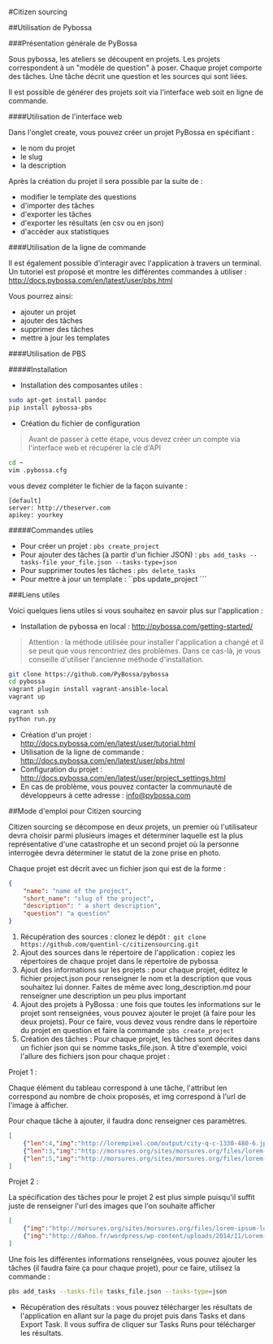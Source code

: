 #Citizen sourcing

##Utilisation de Pybossa

###Présentation générale de PyBossa

Sous pybossa, les ateliers se découpent en projets. Les projets correspondent à un "modèle de question" à poser. Chaque projet comporte des tâches. Une tâche décrit une question et les sources qui sont liées. 

Il est possible de générer des projets soit via l'interface web soit en ligne de commande.

####Utilisation de l'interface web

Dans l'onglet create, vous pouvez créer un projet PyBossa en spécifiant :
* le nom du projet
* le slug
* la description

Après la création du projet il sera possible par la suite de :
* modifier le template des questions
* d'importer des tâches
* d'exporter les tâches
* d'exporter les résultats (en csv ou en json)
* d'accéder aux statistiques

####Utilisation de la ligne de commande

Il est également possible d'interagir avec l'application à travers un terminal.
Un tutoriel est proposé et montre les différentes commandes à utiliser : http://docs.pybossa.com/en/latest/user/pbs.html

Vous pourrez ainsi:

* ajouter un projet
* ajouter des tâches 
* supprimer des tâches
* mettre à jour les templates

####Utilisation de PBS

#####Installation

* Installation des composantes utiles :

```sh
sudo apt-get install pandoc
pip install pybossa-pbs
```
* Création du fichier de configuration
>Avant de passer à cette étape, vous devez créer un compte via l'interface web et récupérer la clé d'API

```sh
cd ~
vim .pybossa.cfg
```
vous devez compléter le fichier de la façon suivante :

```
[default]
server: http://theserver.com
apikey: yourkey
```

#####Commandes utiles

* Pour créer un projet : ```pbs create_project```
* Pour ajouter des tâches (à partir d'un fichier JSON) : ```pbs add_tasks --tasks-file your_file.json --tasks-type=json```
* Pour supprimer toutes les tâches : ```pbs delete_tasks```
* Pour mettre à jour un template : ``pbs update_project ```
 
###Liens utiles

Voici quelques liens utiles si vous souhaitez en savoir plus sur l'application :

* Installation de pybossa en local : http://pybossa.com/getting-started/

> Attention : la méthode utilisée pour installer l'application a changé et il se peut que vous rencontriez des problèmes. Dans ce cas-là, je vous conseille d'utiliser l'ancienne méthode d'installation.

```sh
git clone https://github.com/PyBossa/pybossa
cd pybossa
vagrant plugin install vagrant-ansible-local
vagrant up

vagrant ssh
python run.py
```

* Création d'un projet : http://docs.pybossa.com/en/latest/user/tutorial.html
* Utilisation de la ligne de commande : http://docs.pybossa.com/en/latest/user/pbs.html
* Configuration du projet : http://docs.pybossa.com/en/latest/user/project_settings.html
* En cas de problème, vous pouvez contacter la communauté de développeurs à cette adresse : info@pybossa.com

##Mode d'emploi pour Citizen sourcing

Citizen sourcing se décompose en deux projets, un premier où l'utilisateur devra choisir parmi plusieurs images et déterminer laquelle est la plus représentative d'une catastrophe et un second projet où la personne interrogée devra déterminer le statut de la zone prise en photo.

Chaque projet est décrit avec un fichier json qui est de la forme :

```json
{
    "name": "name of the project",
    "short_name": "slug of the project",
    "description": " a short description",
    "question": "a question"
}
```

1. Récupération des sources : clonez le dépôt :``` git clone https://github.com/quentinl-c/citizensourcing.git```
2. Ajout des sources dans le répertoire de l'application : copiez les répertoires de chaque projet dans le répertoire de pybossa
3. Ajout des informations sur les projets : pour chaque projet, éditez le fichier project.json pour renseigner le nom et la description que vous souhaitez lui donner. Faites de même avec long_description.md pour renseigner une description un peu plus important 
5. Ajout des projets à PyBossa : une fois que toutes les informations sur le projet sont renseignées, vous pouvez ajouter le projet (à faire pour les deux projets). Pour ce faire, vous devez vous rendre dans le répertoire du projet en question et faire la commande :```pbs create_project```  
6. Création des tâches : Pour chaque projet, les tâches sont décrites dans un fichier json qui se nomme tasks_file.json. À titre d'exemple, voici l'allure des fichiers json pour chaque projet :

Projet 1 :

Chaque élément du tableau correspond à une tâche, l'attribut len correspond au nombre de choix proposés, et img correspond à l'url de l'image à afficher.

Pour chaque tâche à ajouter, il faudra donc renseigner ces paramètres.

```json
[
	{"len":4,"img":"http://lorempixel.com/output/city-q-c-1330-480-6.jpg"},
	{"len":3,"img":"http://morsures.org/sites/morsures.org/files/lorem-ipsum-logo.jpg"},
	{"len":5,"img":"http://morsures.org/sites/morsures.org/files/lorem-ipsum-logo.jpg"}
]
``` 

Projet 2 :

La spécification des tâches pour le projet 2 est plus simple puisqu'il suffit juste de renseigner l'url des images que l'on souhaite afficher
```json
[
	{"img":"http://morsures.org/sites/morsures.org/files/lorem-ipsum-logo.jpg"},
	{"img":"http://dahoo.fr/wordpress/wp-content/uploads/2014/11/Lorem-Ipsum.jpg"}
]
```

Une fois les différentes informations renseignées, vous pouvez ajouter les tâches (il faudra faire ça pour chaque projet), pour ce faire, utilisez la commande :

```sh
pbs add_tasks --tasks-file tasks_file.json --tasks-type=json
```



* Récupération des résultats : vous pouvez télécharger les résultats de l'application en allant sur la page du projet puis dans Tasks et dans Export Task. Il vous suffira de cliquer sur Tasks Runs pour télécharger les résultats.